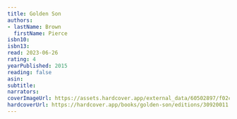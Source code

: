 ```yaml
---
title: Golden Son
authors:
- lastName: Brown
  firstName: Pierce
isbn10:
isbn13:
read: 2023-06-26
rating: 4
yearPublished: 2015
reading: false
asin:
subtitle:
narrators:
coverImageUrl: https://assets.hardcover.app/external_data/60502897/f02ca74a47dc96ab3dc61285b4e7ce900e16256a.jpeg
hardcoverUrl: https://hardcover.app/books/golden-son/editions/30920011
---
```

